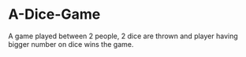 # A-Dice-Game
A game played between 2 people, 2 dice are thrown and player having bigger number on dice wins the game.
